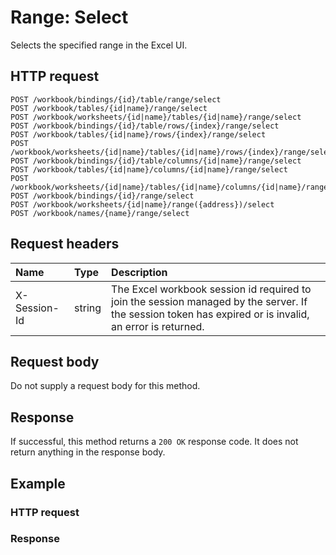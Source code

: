 # Range: Select

Selects the specified range in the Excel UI.
## HTTP request
```http
POST /workbook/bindings/{id}/table/range/select
POST /workbook/tables/{id|name}/range/select
POST /workbook/worksheets/{id|name}/tables/{id|name}/range/select
POST /workbook/bindings/{id}/table/rows/{index}/range/select
POST /workbook/tables/{id|name}/rows/{index}/range/select
POST /workbook/worksheets/{id|name}/tables/{id|name}/rows/{index}/range/select
POST /workbook/bindings/{id}/table/columns/{id|name}/range/select
POST /workbook/tables/{id|name}/columns/{id|name}/range/select
POST /workbook/worksheets/{id|name}/tables/{id|name}/columns/{id|name}/range/select
POST /workbook/bindings/{id}/range/select
POST /workbook/worksheets/{id|name}/range({address})/select
POST /workbook/names/{name}/range/select
```
## Request headers
| Name       | Type | Description|
|:-----------|:------|:----------|
| X-Session-Id   | string  | The Excel workbook session id required to join the session managed by the server. If the session token has expired or is invalid, an error is returned.|

## Request body
Do not supply a request body for this method.


## Response
If successful, this method returns a `200 OK` response code. It does not return anything in the response body.
## Example
### HTTP request
### Response
